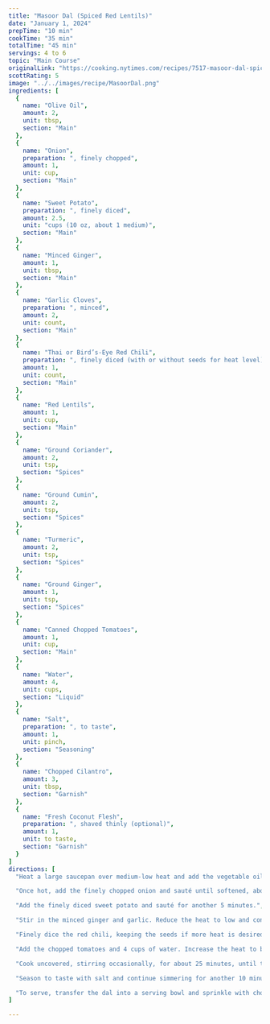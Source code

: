 ```yaml
---
title: "Masoor Dal (Spiced Red Lentils)"
date: "January 1, 2024"
prepTime: "10 min"
cookTime: "35 min"
totalTime: "45 min"
servings: 4 to 6
topic: "Main Course"
originalLink: "https://cooking.nytimes.com/recipes/7517-masoor-dal-spiced-red-lentils"
scottRating: 5
image: "../../images/recipe/MasoorDal.png"
ingredients: [
  {
    name: "Olive Oil",
    amount: 2,
    unit: tbsp,
    section: "Main"
  },
  {
    name: "Onion",
    preparation: ", finely chopped",
    amount: 1,
    unit: cup,
    section: "Main"
  },
  {
    name: "Sweet Potato",
    preparation: ", finely diced",
    amount: 2.5,
    unit: "cups (10 oz, about 1 medium)",
    section: "Main"
  },
  {
    name: "Minced Ginger",
    amount: 1,
    unit: tbsp,
    section: "Main"
  },
  {
    name: "Garlic Cloves",
    preparation: ", minced",
    amount: 2,
    unit: count,
    section: "Main"
  },
  {
    name: "Thai or Bird’s-Eye Red Chili",
    preparation: ", finely diced (with or without seeds for heat level)",
    amount: 1,
    unit: count,
    section: "Main"
  },
  {
    name: "Red Lentils",
    amount: 1,
    unit: cup,
    section: "Main"
  },
  {
    name: "Ground Coriander",
    amount: 2,
    unit: tsp,
    section: "Spices"
  },
  {
    name: "Ground Cumin",
    amount: 2,
    unit: tsp,
    section: "Spices"
  },
  {
    name: "Turmeric",
    amount: 2,
    unit: tsp,
    section: "Spices"
  },
  {
    name: "Ground Ginger",
    amount: 1,
    unit: tsp,
    section: "Spices"
  },
  {
    name: "Canned Chopped Tomatoes",
    amount: 1,
    unit: cup,
    section: "Main"
  },
  {
    name: "Water",
    amount: 4,
    unit: cups,
    section: "Liquid"
  },
  {
    name: "Salt",
    preparation: ", to taste",
    amount: 1,
    unit: pinch,
    section: "Seasoning"
  },
  {
    name: "Chopped Cilantro",
    amount: 3,
    unit: tbsp,
    section: "Garnish"
  },
  {
    name: "Fresh Coconut Flesh",
    preparation: ", shaved thinly (optional)",
    amount: 1,
    unit: to taste,
    section: "Garnish"
  }
]
directions: [
  "Heat a large saucepan over medium-low heat and add the vegetable oil.",

  "Once hot, add the finely chopped onion and sauté until softened, about 3 minutes.",

  "Add the finely diced sweet potato and sauté for another 5 minutes.",

  "Stir in the minced ginger and garlic. Reduce the heat to low and continue stirring for another minute.",

  "Finely dice the red chili, keeping the seeds if more heat is desired. Add the chili to the pan along with the red lentils, ground coriander, cumin, turmeric, and ground ginger. Stir until the lentils are well coated with the oil and spices.",

  "Add the chopped tomatoes and 4 cups of water. Increase the heat to bring the mixture to a boil, then reduce to a fast simmer.",

  "Cook uncovered, stirring occasionally, for about 25 minutes, until the lentils and sweet potatoes are soft.",

  "Season to taste with salt and continue simmering for another 10 minutes until the mixture thickens. If the dal appears too soupy, increase the heat slightly and cook for a little longer.",

  "To serve, transfer the dal into a serving bowl and sprinkle with chopped cilantro. If using, top with thin shavings of fresh coconut. Serve hot."
]

---
```


